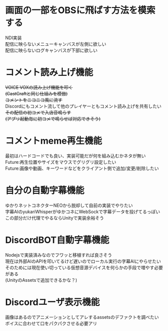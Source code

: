 # 画面の一部をOBSに飛ばす方法を模索する  
NDI実装  
配信に映らないメニューキャンバスが左側に欲しい  
配信に映らないログキャンバスが下部に欲しい  
# コメント読み上げ機能  
~~VOICE VOXの読み上げ機能を叩く~~  
~~(CastCraftと同じ仕組みを模倣)~~  
~~コメントをニコニコ風に流す~~  
Discordにもコメント流して他のプレイヤーともコメント読み上げを共有したい  
~~その配信の初コメで入店音鳴らす~~  
~~(アプリ起動毎に初コメで鳴らせば対応できそう)~~  
# コメントmeme再生機能  
最初はハードコードでも良い、実装可能だが何を組み込むかネタが無い  
Future:再生位置やサイズをマウスでグリグリ設定したい  
Future:画像や動画、キーワードなどをクライアント側で追加/変更/削除したい  
# 自分の自動字幕機能  
ゆかりネットコネクターNEOから脱却して自前の実装でやりたい  
字幕AIのyukariWhisperがゆかコネにWebSockで字幕データを投げてるっぽい  
この部分だけ代理でやるならUnityで実装余裕そう  
# DiscordBOT自動字幕機能  
Nodejsで実装済みなのでフワッと移植すれば良さそう  
現在は外部AIのAPIを叩いてるけど遅いのでローカル実行の字幕AIにやらせたい  
そのためには現在使い切っている仮想音源デバイスを何らかの手段で増やす必要がある  
(UnityのAssetsで追加できるかな？)  
# Discordユーザ表示機能  
画像はあるのでアニメーションとしてアレするassetsのデファクトを調べたい  
ボイスに合わせて口をパクパクさせる必要アリ   
